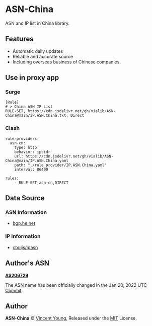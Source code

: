 <!--
 * @Author: Vincent Young
 * @Date: 2022-11-17 02:07:33
 * @LastEditors: Vincent Young
 * @LastEditTime: 2022-11-17 03:33:16
 * @FilePath: /ASN-China/README.md
 * @Telegram: https://t.me/missuo
 * 
 * Copyright © 2022 by Vincent, All Rights Reserved. 
-->
# ASN-China
ASN and IP list in China library.

## Features
- Automatic daily updates
- Reliable and accurate source
- Including overseas business of Chinese companies
## Use in proxy app
### Surge
```
[Rule]
# > China ASN IP List
RULE-SET, https://cdn.jsdelivr.net/gh/vialib/ASN-China@main/IP.ASN.China.txt, Direct
```

### Clash
```
rule-providers:
  asn-cn:
    type: http
    behavior: ipcidr
    url: https://cdn.jsdelivr.net/gh/vialib/ASN-China@main/IP.ASN.China.yaml
    path: "./rule_provider/IP.ASN.China.yaml"
    interval: 86400

rules:
    - RULE-SET,asn-cn,DIRECT
```


## Data Source
### ASN Information
- [bgp.he.net](https://bgp.he.net/country/CN)

### IP Information
- [cbuijs/ipasn](https://github.com/cbuijs/ipasn)

## Author's ASN
**[AS206729](https://bgp.he.net/AS206729)**

The ASN name has been officially changed in the Jan 20, 2022 UTC [Commit](https://github.com/missuo/ASN-China/commit/4345acd8e146c99d56792977d88ed1d6417c9e22).

## Author

**ASN-China** © [Vincent Young](https://github.com/missuo), Released under the [MIT](./LICENSE) License.<br>


